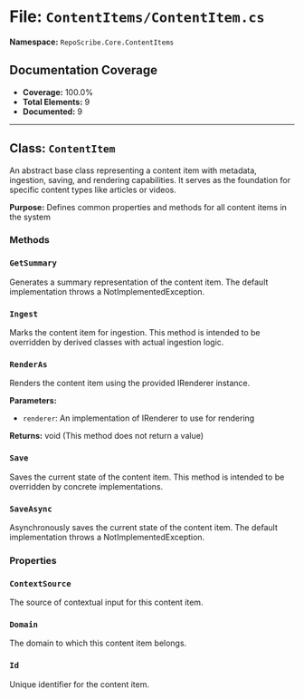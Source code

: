 # File: `ContentItems/ContentItem.cs`

**Namespace:** `RepoScribe.Core.ContentItems`

## Documentation Coverage

- **Coverage:** 100.0%
- **Total Elements:** 9
- **Documented:** 9

---

## Class: `ContentItem`

An abstract base class representing a content item with metadata, ingestion, saving, and rendering capabilities. It serves as the foundation for specific content types like articles or videos.

**Purpose:** Defines common properties and methods for all content items in the system

### Methods

  ### `GetSummary`

  Generates a summary representation of the content item. The default implementation throws a NotImplementedException.

  ### `Ingest`

  Marks the content item for ingestion. This method is intended to be overridden by derived classes with actual ingestion logic.

  ### `RenderAs`

  Renders the content item using the provided IRenderer instance.

  **Parameters:**
  - `renderer`: An implementation of IRenderer to use for rendering

  **Returns:** void (This method does not return a value)

  ### `Save`

  Saves the current state of the content item. This method is intended to be overridden by concrete implementations.

  ### `SaveAsync`

  Asynchronously saves the current state of the content item. The default implementation throws a NotImplementedException.

### Properties

  ### `ContextSource`

  The source of contextual input for this content item.

  ### `Domain`

  The domain to which this content item belongs.

  ### `Id`

  Unique identifier for the content item.

